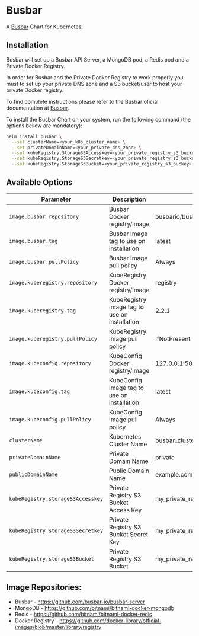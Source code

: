 # Busbar

A [Busbar](https://github.com/busbar-io/busbar-server) Chart for Kubernetes.

## Installation

Busbar will set up a Busbar API Server, a MongoDB pod, a Redis pod and a Private Docker Registry.

In order for Busbar and the Private Docker Registry to work properly you must to set up your private DNS zone and a S3 bucket/user to host your private Docker registry.

To find complete instructions please refer to the Busbar oficial documentation at [Busbar](https://github.com/busbar-io/busbar-server).

To install the Busbar Chart on your system, run the following command (the options bellow are mandatory):

```bash
helm install busbar \
  --set clusterName=<your_k8s_cluster_name> \
  --set privateDomainName=<your_private_dns_zone> \
  --set kubeRegistry.StorageS3Accesskey=<your_private_registry_s3_buckey_access_key> \
  --set kubeRegistry.StorageS3Secretkey=<your_private_registry_s3_buckey_secret_key> \
  --set kubeRegistry.StorageS3Bucket=<your_private_registry_s3_buckey>
```

## Available Options

| Parameter                         | Description                                    | Default                           |
|-----------------------------------|------------------------------------------------|-----------------------------------|
| `image.busbar.repository`         | Busbar Docker registry/Image                   | busbario/busbar                   |
| `image.busbar.tag`                | Busbar Image tag to use on installation        | latest                            |
| `image.busbar.pullPolicy`         | Busbar Image pull policy                       | Always                            |
| `image.kuberegistry.repository`   | KubeRegistry Docker registry/Image             | registry                          |
| `image.kuberegistry.tag`          | KubeRegistry Image tag to use on installation  | 2.2.1                             |
| `image.kuberegistry.pullPolicy`   | KubeRegistry Image pull policy                 | IfNotPresent                      |
| `image.kubeconfig.repository`     | KubeConfig Docker registry/Image               | 127.0.0.1:5000/kubeconfig         |
| `image.kubeconfig.tag`            | KubeConfig Image tag to use on installation    | latest                            |
| `image.kubeconfig.pullPolicy`     | KubeConfig Image pull policy                   | Always                            |
| `clusterName`                     | Kubernetes Cluster Name                        | busbar_cluster                    |
| `privateDomainName`               | Private Domain Name                            | private                           |
| `publicDomainName`                | Public Domain Name                             | example.com                       |
| `kubeRegistry.storageS3Accesskey` | Private Registry S3 Bucket Access Key          | my_private_registry_s3_access_key |
| `kubeRegistry.storageS3Secretkey` | Private Registry S3 Bucket Secret Key          | my_private_registry_s3_secret_key |
| `kubeRegistry.storageS3Bucket`    | Private Registry S3 Bucket                     | my_private_registry_s3_bucket     |

## Image Repositories:

- Busbar - https://github.com/busbar-io/busbar-server
- MongoDB - https://github.com/bitnami/bitnami-docker-mongodb
- Redis - https://github.com/bitnami/bitnami-docker-redis
- Docker Registry - https://github.com/docker-library/official-images/blob/master/library/registry
